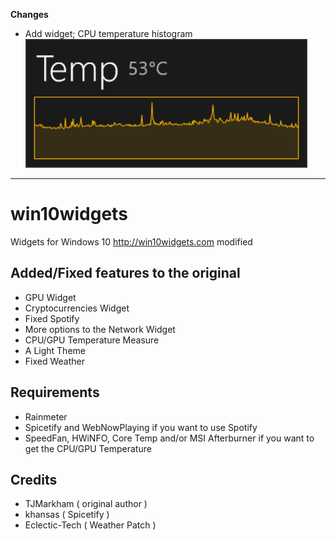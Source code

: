 **Changes**
- Add widget; CPU temperature histogram
![CPU temperature histogram widgets](README-img/ss_cpu-temp-hist.png)

---

# win10widgets
Widgets for Windows 10 http://win10widgets.com modified

## Added/Fixed features to the original
- GPU Widget
- Cryptocurrencies Widget
- Fixed Spotify
- More options to the Network Widget
- CPU/GPU Temperature Measure
- A Light Theme
- Fixed Weather

## Requirements

- Rainmeter
- Spicetify and WebNowPlaying if you want to use Spotify
- SpeedFan, HWiNFO, Core Temp and/or MSI Afterburner if you want to get the CPU/GPU Temperature

## Credits

- TJMarkham ( original author )
- khansas ( Spicetify )
- Eclectic-Tech ( Weather Patch )
